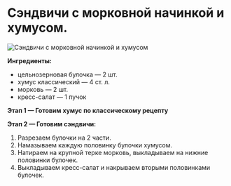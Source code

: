# Сэндвичи с морковной начинкой и хумусом.
![Сэндвичи с морковной начинкой и хумусом](/images/Kulinar/Salad/bulochki_morkva_humus.jpg 'Сэндвичи с морковной начинкой и хумусом')

**Ингредиенты:**

- цельнозерновая булочка — 2 шт.
- хумус классический — 4 ст. л.
- морковь — 2 шт.
- кресс-салат — 1 пучок

**Этап 1 — Готовим хумус по классическому рецепту**

**Этап 2 — Готовим сэндвичи:**

1. Разрезаем булочки на 2 части.
2. Намазываем каждую половинку булочки хумусом.
3. Натираем на крупной терке морковь, выкладываем на нижние половинки булочек.
4. Выкладываем кресс-салат и накрываем вторыми половинками булочек.


